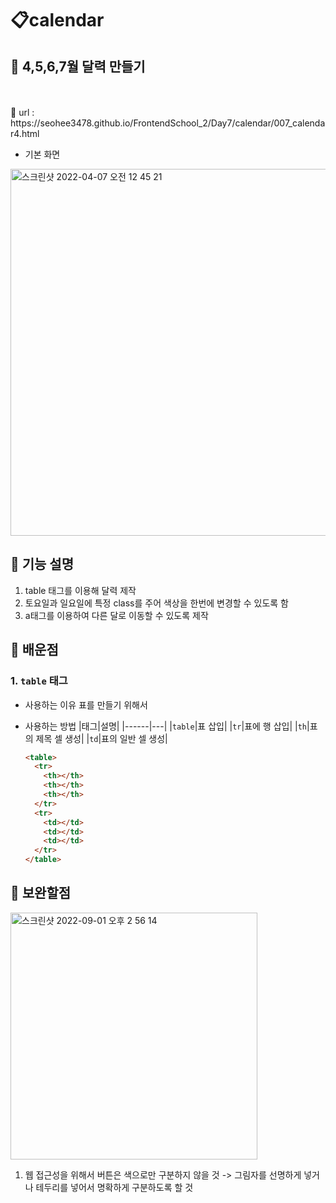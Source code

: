 # 📋calendar

## 📍 4,5,6,7월 달력 만들기
<br>
<br>
🔗 url : https://seohee3478.github.io/FrontendSchool_2/Day7/calendar/007_calendar4.html

- 기본 화면
<img width="587" alt="스크린샷 2022-04-07 오전 12 45 21" src="https://user-images.githubusercontent.com/78894678/162014739-58cd817e-966a-49e0-9aa4-858fd6f65d61.png">

## 📍 기능 설명

1. table 태그를 이용해 달력 제작
2. 토요일과 일요일에 특정 class를 주어 색상을 한번에 변경할 수 있도록 함
3. a태그를 이용하여 다른 달로 이동할 수 있도록 제작

## 📍 배운점
### 1. `table` 태그
  - 사용하는 이유
    표를 만들기 위해서 
  - 사용하는 방법
    |태그|설명|
    |------|---|
    |`table`|표 삽입|
    |`tr`|표에 행 삽입|
    |`th`|표의 제목 셀 생성|
    |`td`|표의 일반 셀 생성|
    
    ```html
    <table>
      <tr>
        <th></th>
        <th></th>
        <th></th>
      </tr>
      <tr>
        <td></td>
        <td></td>
        <td></td>
      </tr>
    </table>
    ```
    
## 📍 보완할점
<img width="395" alt="스크린샷 2022-09-01 오후 2 56 14" src="https://user-images.githubusercontent.com/78894678/187841925-a08f5a79-e407-4931-b26a-6016d818e8a0.png">
 
1. 웹 접근성을 위해서 버튼은 색으로만 구분하지 않을 것
-> 그림자를 선명하게 넣거나 테두리를 넣어서 명확하게 구분하도록 할 것
